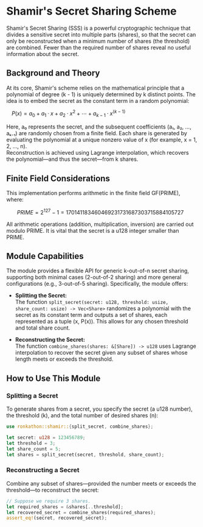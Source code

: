 # Shamir's Secret Sharing Scheme

Shamir's Secret Sharing (SSS) is a powerful cryptographic technique that divides a sensitive secret into multiple parts (shares), so that the secret can only be reconstructed when a minimum number of shares (the threshold) are combined. Fewer than the required number of shares reveal no useful information about the secret.

## Background and Theory

At its core, Shamir's scheme relies on the mathematical principle that a polynomial of degree (k - 1) is uniquely determined by k distinct points. The idea is to embed the secret as the constant term in a random polynomial:

 $P(x) = a_0 + a_1·x + a_2·x^2 + \cdots + a_{k-1}·x^(k-1)$

Here, a₀ represents the secret, and the subsequent coefficients (a₁, a₂, …, aₖ₋₁) are randomly chosen from a finite field. Each share is generated by evaluating the polynomial at a unique nonzero value of x (for example, x = 1, 2, …, n).  
Reconstruction is achieved using Lagrange interpolation, which recovers the polynomial—and thus the secret—from k shares.

## Finite Field Considerations

This implementation performs arithmetic in the finite field GF(PRIME), where:

  $PRIME = 2^127 - 1  =170141183460469231731687303715884105727$

All arithmetic operations (addition, multiplication, inversion) are carried out modulo PRIME. It is vital that the secret is a u128 integer smaller than PRIME.

## Module Capabilities

The module provides a flexible API for generic k-out-of-n secret sharing, supporting both minimal cases (2-out-of-2 sharing) and more general configurations (e.g., 3-out-of-5 sharing). Specifically, the module offers:

- **Splitting the Secret:**  
  The function `split_secret(secret: u128, threshold: usize, share_count: usize) -> Vec<Share>` randomizes a polynomial with the secret as its constant term and outputs a set of shares, each represented as a tuple (x, P(x)). This allows for any chosen threshold and total share count.

- **Reconstructing the Secret:**  
  The function `combine_shares(shares: &[Share]) -> u128` uses Lagrange interpolation to recover the secret given any subset of shares whose length meets or exceeds the threshold.
## How to Use This Module

### Splitting a Secret

To generate shares from a secret, you specify the secret (a u128 number), the threshold (k), and the total number of desired shares (n):

```rust
use ronkathon::shamir::{split_secret, combine_shares};

let secret: u128 = 123456789;
let threshold = 3;
let share_count = 5;
let shares = split_secret(secret, threshold, share_count);
```

### Reconstructing a Secret

Combine any subset of shares—provided the number meets or exceeds the threshold—to reconstruct the secret:

```rust
// Suppose we require 3 shares.
let required_shares = &shares[..threshold];
let recovered_secret = combine_shares(required_shares);
assert_eq!(secret, recovered_secret);
```

